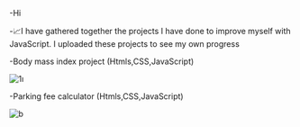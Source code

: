 -Hi

-📈I have gathered together the projects I have done to improve myself with JavaScript. I uploaded these projects to see my own progress


-Body mass index project (Htmls,CSS,JavaScript)

![1ı](https://github.com/Emreodesia/JavaScript-projects-/assets/115417234/79db01bf-47be-4078-881b-fb8cb6d3c361)




-Parking fee calculator (Htmls,CSS,JavaScript)

![b](https://github.com/Emreodesia/JavaScript-projects-/assets/115417234/7001f65d-76d4-4b64-8c01-25d65efef34f)



